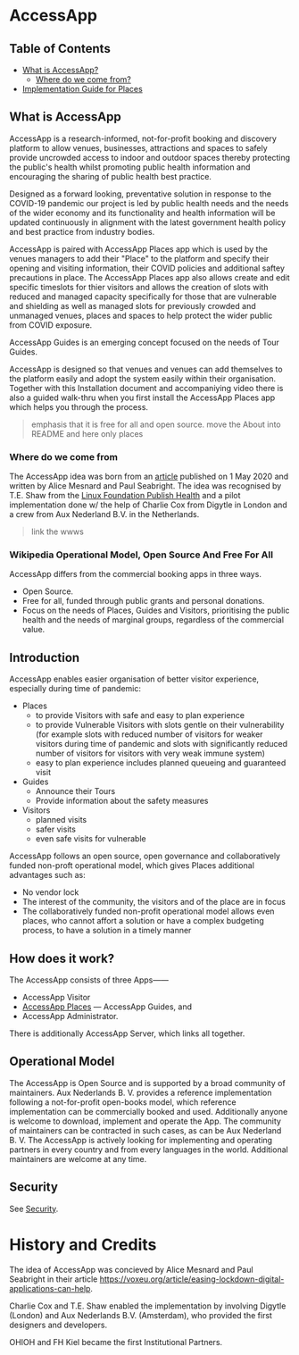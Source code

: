 # AccessApp

## Table of Contents

- [What is AccessApp?](#what-is-accessapp)
  - [Where do we come from?](#where-do-we-come-from)
- [Implementation Guide for Places](places.md)

## What is AccessApp

AccessApp is a research-informed, not-for-profit booking and discovery platform to allow venues, businesses, attractions and spaces to safely provide uncrowded access to indoor and outdoor spaces thereby protecting the public's health whilst promoting public health information and encouraging the sharing of public health best practice.

Designed as a forward looking, preventative solution in response to the COVID-19 pandemic our project is led by public health needs and the needs of the wider economy and its functionality and health information will be updated continuously in alignment with the latest government health policy and best practice from industry bodies.

AccessApp is paired with AccessApp Places app which is used by the venues managers to add their "Place" to the platform and specify their opening and visiting information, their COVID policies and additional saftey precautions in place. The AccessApp Places app also allows create and edit specific timeslots for thier visitors and allows the creation of slots with reduced and managed capacity specifically for those that are vulnerable and shielding as well as managed slots for previously crowded and unmanaged venues, places and spaces to help protect the wider public from COVID exposure.

AccessApp Guides is an emerging concept focused on the needs of Tour Guides.

AccessApp is designed so that venues and venues can add themselves to the platform easily and adopt the system easily within their organisation. Together with this Installation document and accompaniying video there is also a guided walk-thru when you first install the AccessApp Places app which helps you through the process.

> emphasis that it is free for all and open source.
> move the About into README and here only places

### Where do we come from

The AccessApp idea was born from an [article](https://voxeu.org/article/easing-lockdown-digital-applications-can-help) published on 1 May 2020 and written by Alice Mesnard and Paul Seabright. The idea was recognised by T.E. Shaw from the [Linux Foundation Publish Health](https://www.lfph.io) and a pilot implementation done w/ the help of Charlie Cox from Digytle in London and a crew from Aux Nederland B.V. in the Netherlands.

> link the wwws

### Wikipedia Operational Model, Open Source And Free For All

AccessApp differs from the commercial booking apps in three ways.

* Open Source.
* Free for all, funded through public grants and personal donations.
* Focus on the needs of Places, Guides and Visitors, prioritising the public health and the needs of marginal groups, regardless of the commercial value.

## Introduction

AccessApp enables easier organisation of better visitor experience, especially during time of pandemic:

- Places
  - to provide Visitors with safe and easy to plan experience
  - to provide Vulnerable Visitors with slots gentle on their vulnerability (for example slots with reduced number of visitors for weaker visitors during time of pandemic and slots with significantly reduced number of visitors for visitors with very weak immune system)
  - easy to plan experience includes planned queueing and guaranteed visit
- Guides
  - Announce their Tours
  - Provide information about the safety measures
- Visitors
  - planned visits
  - safer visits
  - even safe visits for vulnerable

AccessApp follows an open source, open governance and collaboratively funded non-proft operational model, which gives Places additional advantages such as:

- No vendor lock
- The interest of the community, the visitors and of the place are in focus
- The collaboratively funded non-profit operational model allows even places, who cannot affort a solution or have a complex budgeting process, to have a solution in a timely manner

## How does it work?

The AccessApp consists of three Apps——

- AccessApp Visitor
- [AccessApp Places](places.md)
— AccessApp Guides, and
- AccessApp Administrator.

There is additionally AccessApp Server, which links all together.

## Operational Model

The AccessApp is Open Source and is supported by a broad community of maintainers. Aux Nederlands B. V. provides a reference implementation following a not-for-profit open-books model, which reference implementation can be commercially booked and used. Additionally anyone is welcome to download, implement and operate the App. The community of maintainers can be contracted in such cases, as can be Aux Nederland B. V. The AccessApp is actively looking for implementing and operating partners in every country and from every languages in the world. Additional maintainers are welcome at any time.

## Security

See [Security](security.md).

# History and Credits

The idea of AccessApp was concieved by Alice Mesnard and Paul Seabright in their article https://voxeu.org/article/easing-lockdown-digital-applications-can-help.

Charlie Cox and T.E. Shaw enabled the implementation by involving Digytle (London) and Aux Nederlands B.V. (Amsterdam), who provided the first designers and developers.

OHIOH and FH Kiel became the first Institutional Partners.
